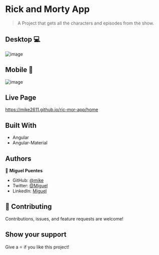 
# Rick and Morty App

> A Project that gets all the characters and episodes from the show.

## Desktop 💻
![image](https://user-images.githubusercontent.com/28109626/172458543-3067563a-96db-4d38-b9fc-c40b6fbb6732.png)

## Mobile 📱
![image](https://user-images.githubusercontent.com/28109626/172458844-f4648b06-b901-4c45-a560-8903f8f4ccfc.png)

## Live Page
https://mike2611.github.io/ric-mor-app/home

## Built With

- Angular
- Angular-Material

## Authors

👤 **Miguel Puentes**

- GitHub: [@mike](https://github.com/mike2611)
- Twitter: [@Miguel](https://twitter.com/MiguelP2611)
- LinkedIn: [Miguel](https://www.linkedin.com/in/miguel-puentes-mata-90a562139)

## 🤝 Contributing

Contributions, issues, and feature requests are welcome!

## Show your support

Give a ⭐️ if you like this project!
